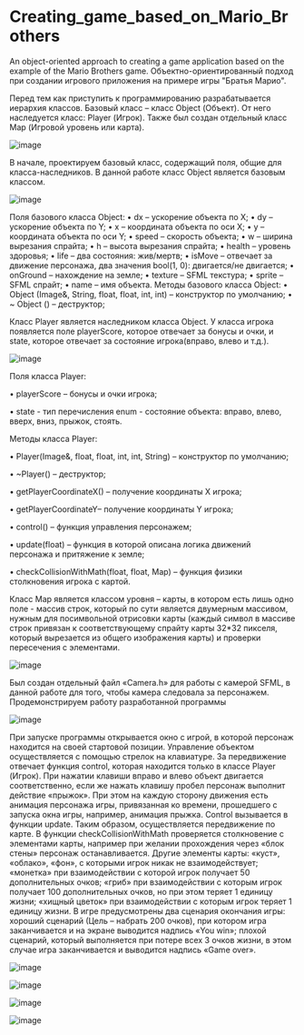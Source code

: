 # Creating_game_based_on_Mario_Brothers
An object-oriented approach to creating a game application based on the example of the Mario Brothers game.
Объектно-ориентированный подход при создании игрового приложения на примере игры "Братья Марио".

Перед тем как приступить к программированию разрабатывается иерархия классов. Базовый класс – класс Object (Объект). От него наследуется класс: Player (Игрок). Также был создан отдельный класс Map (Игровой уровень или карта).

![image](https://github.com/Sazerfai/Creating_game_based_on_Mario_Brothers/assets/79790554/b3552d0e-f2ee-47d8-8ec6-91ad8984b020)

В начале, проектируем базовый класс, содержащий поля, общие для класса-наследников.
В данной работе класс Object является базовым классом.

![image](https://github.com/Sazerfai/Creating_game_based_on_Mario_Brothers/assets/79790554/8b582f7f-f45c-4656-b974-98c69dd4cda1)

Поля базового класса Object:
•	dx – ускорение объекта по X;
•	dy – ускорение объекта по Y;
•	x – координата объекта по оси Х; 
•	y – координата объекта по оси Y;
•	speed – скорость объекта;
•	w – ширина вырезания спрайта;
•	h – высота вырезания спрайта;
•	health – уровень здоровья;
•	life – два состояния: жив/мертв;
•	isMove – отвечает за движение персонажа, два значения bool(1, 0): двигается/не двигается;
•	onGround – нахождение на земле;
•	texture – SFML текстура;
•	sprite –SFML спрайт;
•	name – имя объекта.
 Методы базового класса Object:
•	Object (Image&, String, float, float, int, int) – конструктор по умолчанию;
•	~ Object () – деструктор;

Класс Player является наследником класса Object. У класса игрока появляется поле playerScore, которое отвечает за бонусы и очки, и state, которое отвечает за состояние игрока(вправо, влево и т.д.).

![image](https://github.com/Sazerfai/Creating_game_based_on_Mario_Brothers/assets/79790554/eb808232-a441-4550-9e28-9d7b4c1b43be)

Поля класса Player:

•	playerScore – бонусы и очки игрока;

•	state - тип перечисления enum - состояние объекта: вправо, влево, вверх, вниз, прыжок, стоять.

Методы класса Player:

•	Player(Image&, float, float, int, int, String) – конструктор по умолчанию;

•	~Player() – деструктор;

•	getPlayerCoordinateX() – получение координаты Х игрока;

•	getPlayerCoordinateY– получение координаты Y игрока;

•	control() – функция управления персонажем;

•	update(float) – функция в которой описана логика движений персонажа и притяжение к земле;

•	checkCollisionWithMath(float, float, Map) – функция физики столкновения игрока с картой.


Класс Map является классом уровня – карты, в котором есть лишь одно поле - массив строк, который по сути является двумерным массивом, нужным для посимвольной отрисовки карты (каждый символ в массиве строк привязан к соответствующему спрайту карты 32*32 пикселя, который вырезается из общего изображения карты) и проверки пересечения с элементами.

![image](https://github.com/Sazerfai/Creating_game_based_on_Mario_Brothers/assets/79790554/80678d80-3946-4a4d-9550-ef5d4e5eb78a)

Был создан отдельный файл «Camera.h» для работы с камерой SFML, в данной работе для того, чтобы камера следовала за персонажем. 
Продемонстрируем работу разработанной программы

![image](https://github.com/Sazerfai/Creating_game_based_on_Mario_Brothers/assets/79790554/4ffcb277-891f-4623-9746-9d7bedae3cf5)

При запуске программы открывается окно с игрой, в которой персонаж находится на своей стартовой позиции.
Управление объектом осуществляется с помощью стрелок на клавиатуре. За передвижение отвечает функция control, которая находится только в классе Player (Игрок). При нажатии клавиши вправо и влево объект двигается соответственно, если же нажать клавишу пробел персонаж выполнит действие «прыжок». При этом на каждую сторону движения есть анимация персонажа игры, привязанная ко времени, прошедшего с запуска окна игры, например, анимация прыжка. Control вызывается в функции update. Таким образом, осуществляется передвижение по карте. В функции checkCollisionWithMath проверяется столкновение с элементами карты, например при желании прохождения через «блок стены» персонаж останавливается. Другие элементы карты: «куст», «облако», «фон», с которыми игрок никак не взаимодействует; «монетка» при взаимодействии с которой игрок получает 50 дополнительных очков; «гриб» при взаимодействии с которым игрок получает 100 дополнительных очков, но при этом теряет 1 единицу жизни; «хищный цветок» при взаимодействии с которым игрок теряет 1 единицу жизни.
В игре предусмотрены два сценария окончания игры: хороший сценарий (Цель – набрать 200 очков), при котором игра заканчивается и на экране выводится надпись «You win»; плохой сценарий, который выполняется при потере всех 3 очков жизни, в этом случае игра заканчивается и выводится надпись «Game over».

![image](https://github.com/Sazerfai/Creating_game_based_on_Mario_Brothers/assets/79790554/4f99988d-1422-403e-9ca1-9abbb4334a22)


![image](https://github.com/Sazerfai/Creating_game_based_on_Mario_Brothers/assets/79790554/64609c1f-3ff0-4c76-95af-baabc9ad1e97)


![image](https://github.com/Sazerfai/Creating_game_based_on_Mario_Brothers/assets/79790554/b6f9ad8e-79c9-45e5-99cd-bf6af510c376)


 ![image](https://github.com/Sazerfai/Creating_game_based_on_Mario_Brothers/assets/79790554/302392a6-5fca-4539-91f4-e4ffa4e1343c)
